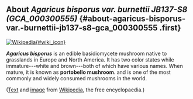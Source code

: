 About *Agaricus bisporus var. burnettii JB137-S8 (GCA\_000300555)* {#about-agaricus-bisporus-var.-burnettii-jb137-s8-gca_000300555 .first}
------------------------------------------------------------------

[![Wikipedia](/img/wikipedia_logo_v2_en.png){#wiki_icon}](http://en.wikipedia.org/wiki/Agaricus_bisporus)

***Agaricus bisporus*** is an edible basidiomycete mushroom native to
grasslands in Europe and North America. It has two color states while
immature---white and brown---both of which have various names. When
mature, it is known as **portobello mushroom**. and is one of the most
commonly and widely consumed mushrooms in the world.

([Text](http://en.wikipedia.org/wiki/Agaricus_bisporus) and
[image](https://commons.wikimedia.org/wiki/File:ChampignonMushroom.jpg)
from [Wikipedia](http://en.wikipedia.org/), the free encyclopaedia.)
